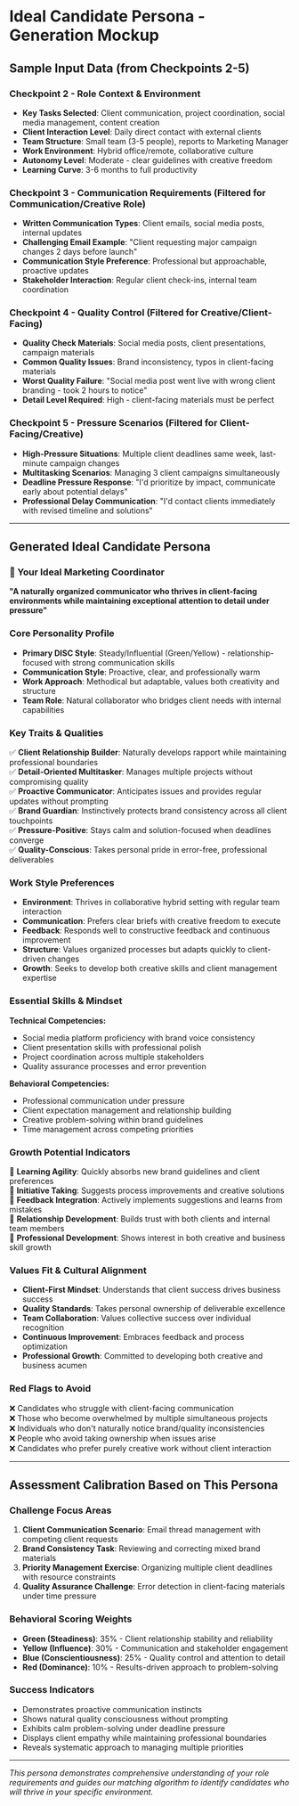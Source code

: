 # Ideal Candidate Persona - Generation Mockup

## Sample Input Data (from Checkpoints 2-5)

### **Checkpoint 2 - Role Context & Environment**
- **Key Tasks Selected**: Client communication, project coordination, social media management, content creation
- **Client Interaction Level**: Daily direct contact with external clients
- **Team Structure**: Small team (3-5 people), reports to Marketing Manager
- **Work Environment**: Hybrid office/remote, collaborative culture
- **Autonomy Level**: Moderate - clear guidelines with creative freedom
- **Learning Curve**: 3-6 months to full productivity

### **Checkpoint 3 - Communication Requirements** (Filtered for Communication/Creative Role)
- **Written Communication Types**: Client emails, social media posts, internal updates
- **Challenging Email Example**: "Client requesting major campaign changes 2 days before launch"
- **Communication Style Preference**: Professional but approachable, proactive updates
- **Stakeholder Interaction**: Regular client check-ins, internal team coordination

### **Checkpoint 4 - Quality Control** (Filtered for Creative/Client-Facing)
- **Quality Check Materials**: Social media posts, client presentations, campaign materials
- **Common Quality Issues**: Brand inconsistency, typos in client-facing materials
- **Worst Quality Failure**: "Social media post went live with wrong client branding - took 2 hours to notice"
- **Detail Level Required**: High - client-facing materials must be perfect

### **Checkpoint 5 - Pressure Scenarios** (Filtered for Client-Facing/Creative)
- **High-Pressure Situations**: Multiple client deadlines same week, last-minute campaign changes
- **Multitasking Scenarios**: Managing 3 client campaigns simultaneously
- **Deadline Pressure Response**: "I'd prioritize by impact, communicate early about potential delays"
- **Professional Delay Communication**: "I'd contact clients immediately with revised timeline and solutions"

---

## Generated Ideal Candidate Persona

### **🎯 Your Ideal Marketing Coordinator**

**"A naturally organized communicator who thrives in client-facing environments while maintaining exceptional attention to detail under pressure"**

### **Core Personality Profile**
- **Primary DISC Style**: Steady/Influential (Green/Yellow) - relationship-focused with strong communication skills
- **Communication Style**: Proactive, clear, and professionally warm
- **Work Approach**: Methodical but adaptable, values both creativity and structure
- **Team Role**: Natural collaborator who bridges client needs with internal capabilities

### **Key Traits & Qualities**
✅ **Client Relationship Builder**: Naturally develops rapport while maintaining professional boundaries  
✅ **Detail-Oriented Multitasker**: Manages multiple projects without compromising quality  
✅ **Proactive Communicator**: Anticipates issues and provides regular updates without prompting  
✅ **Brand Guardian**: Instinctively protects brand consistency across all client touchpoints  
✅ **Pressure-Positive**: Stays calm and solution-focused when deadlines converge  
✅ **Quality-Conscious**: Takes personal pride in error-free, professional deliverables  

### **Work Style Preferences**
- **Environment**: Thrives in collaborative hybrid setting with regular team interaction
- **Communication**: Prefers clear briefs with creative freedom to execute
- **Feedback**: Responds well to constructive feedback and continuous improvement
- **Structure**: Values organized processes but adapts quickly to client-driven changes
- **Growth**: Seeks to develop both creative skills and client management expertise

### **Essential Skills & Mindset**
**Technical Competencies:**
- Social media platform proficiency with brand voice consistency  
- Client presentation skills with professional polish  
- Project coordination across multiple stakeholders  
- Quality assurance processes and error prevention  

**Behavioral Competencies:**
- Professional communication under pressure  
- Client expectation management and relationship building  
- Creative problem-solving within brand guidelines  
- Time management across competing priorities  

### **Growth Potential Indicators**
🌱 **Learning Agility**: Quickly absorbs new brand guidelines and client preferences  
🌱 **Initiative Taking**: Suggests process improvements and creative solutions  
🌱 **Feedback Integration**: Actively implements suggestions and learns from mistakes  
🌱 **Relationship Development**: Builds trust with both clients and internal team members  
🌱 **Professional Development**: Shows interest in both creative and business skill growth  

### **Values Fit & Cultural Alignment**
- **Client-First Mindset**: Understands that client success drives business success
- **Quality Standards**: Takes personal ownership of deliverable excellence
- **Team Collaboration**: Values collective success over individual recognition
- **Continuous Improvement**: Embraces feedback and process optimization
- **Professional Growth**: Committed to developing both creative and business acumen

### **Red Flags to Avoid**
❌ Candidates who struggle with client-facing communication  
❌ Those who become overwhelmed by multiple simultaneous projects  
❌ Individuals who don't naturally notice brand/quality inconsistencies  
❌ People who avoid taking ownership when issues arise  
❌ Candidates who prefer purely creative work without client interaction  

---

## **Assessment Calibration Based on This Persona**

### **Challenge Focus Areas**
1. **Client Communication Scenario**: Email thread management with competing client requests
2. **Brand Consistency Task**: Reviewing and correcting mixed brand materials
3. **Priority Management Exercise**: Organizing multiple client deadlines with resource constraints
4. **Quality Assurance Challenge**: Error detection in client-facing materials under time pressure

### **Behavioral Scoring Weights**
- **Green (Steadiness)**: 35% - Client relationship stability and reliability
- **Yellow (Influence)**: 30% - Communication and stakeholder engagement  
- **Blue (Conscientiousness)**: 25% - Quality control and attention to detail
- **Red (Dominance)**: 10% - Results-driven approach to problem-solving

### **Success Indicators**
- Demonstrates proactive communication instincts
- Shows natural quality consciousness without prompting
- Exhibits calm problem-solving under deadline pressure
- Displays client empathy while maintaining professional boundaries
- Reveals systematic approach to managing multiple priorities

---

*This persona demonstrates comprehensive understanding of your role requirements and guides our matching algorithm to identify candidates who will thrive in your specific environment.*